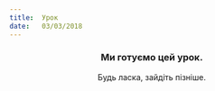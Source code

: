 ```yaml
---
title:  Урок
date:   03/03/2018
---
```


### <center>Ми готуємо цей урок.</center>
<center>Будь ласка, зайдіть пізніше.</center>